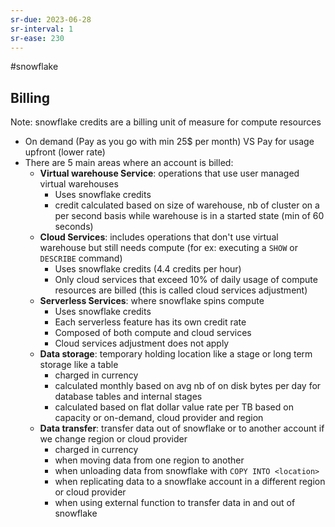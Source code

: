 ```yaml
---
sr-due: 2023-06-28
sr-interval: 1
sr-ease: 230
---
```


#snowflake

## Billing

Note: snowflake credits are a billing unit of measure for compute resources

- On demand (Pay as you go with min 25$ per month) VS Pay for usage upfront (lower rate)
- There are 5 main areas where an account is billed:
  - **Virtual warehouse Service**: operations that use user managed virtual warehouses
    - Uses snowflake credits
    - credit calculated based on size of warehouse, nb of cluster on a per second basis while warehouse is in a started state (min of 60 seconds)
  - **Cloud Services**: includes operations that don't use virtual warehouse but still needs compute (for ex: executing a `SHOW` or `DESCRIBE` command)
    - Uses snowflake credits (4.4 credits per hour)
    - Only cloud services that exceed 10% of daily usage of compute resources are billed (this is called cloud services adjustment)
  - **Serverless Services**: where snowflake spins compute
    - Uses snowflake credits
    - Each serverless feature has its own credit rate
    - Composed of both compute and cloud services
    - Cloud services adjustment does not apply
  - **Data storage**: temporary holding location like a stage or long term storage like a table
    - charged in currency
    - calculated monthly based on avg nb of on disk bytes per day for database tables and internal stages
    - calculated based on flat dollar value rate per TB based on capacity or on-demand, cloud provider and region
  - **Data transfer**: transfer data out of snowflake or to another account if we change region or cloud provider
    - charged in currency
    - when moving data from one region to another
    - when unloading data from snowflake with `COPY INTO <location>`
    - when replicating data to a snowflake account in a different region or cloud provider
    - when using external function to transfer data in and out of snowflake